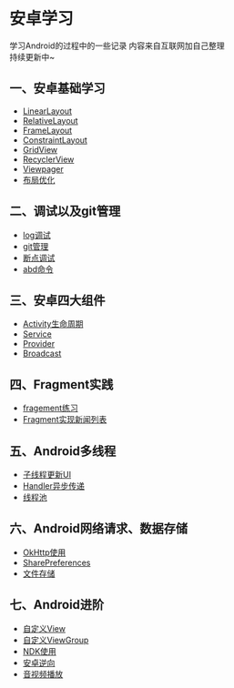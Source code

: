 # 安卓学习
学习Android的过程中的一些记录
内容来自互联网加自己整理  
持续更新中~
## 一、安卓基础学习



* [LinearLayout](https://github.com/wisdom-pan/android-learning/tree/LinearLayout)
* [RelativeLayout](https://github.com/wisdom-pan/android-learning/tree/RelativeLayout)
* [FrameLayout](https://github.com/wisdom-pan/android-learning/tree/FrameLayout)
* [ConstraintLayout](https://github.com/wisdom-pan/android-learning/tree/ConstrainLayout)
* [GridView](https://github.com/wisdom-pan/android-learning/tree/GridView)
* [RecyclerView](https://github.com/wisdom-pan/android-learning/tree/RecyclerView)
* [Viewpager](https://github.com/wisdom-pan/android-learning/tree/ViewPager)
* [布局优化](log.md)


## 二、调试以及git管理
* [log调试](https://github.com/wisdom-pan/android-learning/blob/main/log%E5%B7%A5%E5%85%B7.md)
* [git管理](https://github.com/wisdom-pan/android-learning/blob/main/git%E7%AE%A1%E7%90%86.md)
* [断点调试](https://github.com/wisdom-pan/android-learning/blob/main/%E6%96%AD%E7%82%B9%E8%B0%83%E8%AF%95.md)
* [abd命令](https://github.com/wisdom-pan/android-learning/blob/main/adb%E5%91%BD%E4%BB%A4.md)


## 三、安卓四大组件

* [Activity生命周期](https://github.com/wisdom-pan/android-learning/tree/Activity)
* [Service](阿达是的)
* [Provider](https://github.com/wisdom-pan/android-learning/tree/Activity)
* [Broadcast]()

## 四、Fragment实践
* [fragement练习](https://github.com/wisdom-pan/android-learning/tree/FragmentDemo)
* [Fragment实现新闻列表](https://github.com/wisdom-pan/android-learning/tree/FragmentPractice)

## 五、Android多线程
* [子线程更新UI](https://github.com/wisdom-pan/android-learning/tree/ThreadUpdateUi)
* [Handler异步传递]()
* [线程池]()

## 六、Android网络请求、数据存储
* [OkHttp使用](https://github.com/wisdom-pan/android-learning/tree/OkHttpDemo)
* [SharePreferences](https://github.com/wisdom-pan/android-learning/tree/OkHttpDemo)
* [文件存储](https://github.com/wisdom-pan/android-learning/tree/OkHttpDemo)

## 七、Android进阶
* [自定义View](https://github.com/wisdom-pan/android-learning/tree/CustomView)
* [自定义ViewGroup](https://github.com/wisdom-pan/android-learning/tree/ViewGroup)
* [NDK使用](https://github.com/wisdom-pan/android-learning/tree/OkHttpDemo)
* [安卓逆向]()
* [音视频播放]()




